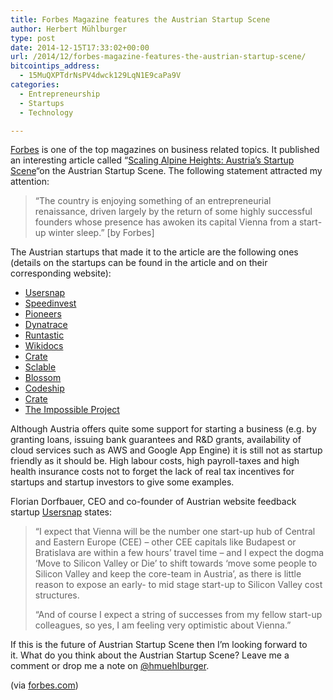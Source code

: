 ```yaml
---
title: Forbes Magazine features the Austrian Startup Scene
author: Herbert Mühlburger
type: post
date: 2014-12-15T17:33:02+00:00
url: /2014/12/forbes-magazine-features-the-austrian-startup-scene/
bitcointips_address:
  - 15MuQXPTdrNsPV4dwck129LqN1E9caPa9V
categories:
  - Entrepreneurship
  - Startups
  - Technology

---
```

<a title="http://www.forbes.com" href="http://www.forbes.com" target="_blank">Forbes</a> is one of the top magazines on business related topics. It published an interesting article called &#8220;<a title="Scaling Alpine Heights: Austria's Startup Scene" href="http://www.forbes.com/sites/alisoncoleman/2014/12/10/austrias-start-up-scene-scaling-alpine-heights/" target="_blank">Scaling Alpine Heights: Austria&#8217;s Startup Scene</a>&#8220;on the Austrian Startup Scene. The following statement attracted my attention:

> &#8220;The country is enjoying something of an entrepreneurial renaissance, driven largely by the return of some highly successful founders whose presence has awoken its capital Vienna from a start-up winter sleep.&#8221; [by Forbes]

The Austrian startups that made it to the article are the following ones (details on the startups can be found in the article and on their corresponding website):

  * <a title="usersnap" href="https://usersnap.com/" target="_blank">Usersnap</a>
  * [Speedinvest][1]
  * [Pioneers][2]
  * [Dynatrace][3]
  * [Runtastic][4]
  * [Wikidocs][5]
  * [Crate][6]
  * <a title="Sclable" href="http://sclable.com/" target="_blank">Sclable</a>
  * <a title="Blossom" href="http://www.blossom.at/" target="_blank">Blossom</a>
  * <a title="Codeship" href="https://codeship.com/" target="_blank">Codeship</a>
  * <a title="Crate" href="https://crate.io/" target="_blank">Crate</a>
  * <a title="The Impossible Project" href="https://www.the-impossible-project.com/" target="_blank">The Impossible Project</a>

Although Austria offers quite some support for starting a business (e.g. by granting loans, issuing bank guarantees and R&D grants, availability of cloud services such as AWS and Google App Engine) it is still not as startup friendly as it should be. High labour costs, high payroll-taxes and high health insurance costs not to forget the lack of real tax incentives for startups and startup investors to give some examples.

Florian Dorfbauer, CEO and co-founder of Austrian website feedback startup <a title="usersnap" href="https://usersnap.com/" target="_blank">Usersnap</a> states:

> “I expect that Vienna will be the number one start-up hub of Central and Eastern Europe (CEE) – other CEE capitals like Budapest or Bratislava are within a few hours’ travel time – and I expect the dogma ‘Move to Silicon Valley or Die’ to shift towards ‘move some people to Silicon Valley and keep the core-team in Austria’, as there is little reason to expose an early- to mid stage start-up to Silicon Valley cost structures.
> 
> “And of course I expect a string of successes from my fellow start-up colleagues, so yes, I am feeling very optimistic about Vienna.”

If this is the future of Austrian Startup Scene then I&#8217;m looking forward to it. What do you think about the Austrian Startup Scene? Leave me a comment or drop me a note on <a title="@hmuehlburger" href="http://twitter.com/hmuehlburger" target="_blank">@hmuehlburger</a>.

(via <a title="forbes.com" href="http://www.forbes.com/sites/alisoncoleman/2014/12/10/austrias-start-up-scene-scaling-alpine-heights/" target="_blank">forbes.com</a>)

&nbsp;

 [1]: http://speedinvest.com/
 [2]: http://pioneers.io/
 [3]: http://www.computerworld.com/article/2509989/enterprise-applications/compuware-buys-dynatrace-for--256-million-in-cash.html
 [4]: https://www.runtastic.com/
 [5]: https://wikidocs.com/
 [6]: https://crate.io/